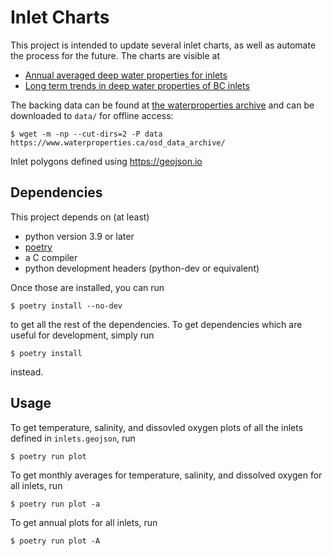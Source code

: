 # Inlet Charts

This project is intended to update several inlet charts, as well as automate the process for the future.
The charts are visible at

- [Annual averaged deep water properties for inlets](https://www.pac.dfo-mpo.gc.ca/science/oceans/bc-inlets-mer-de-bras-cb/water-prop-eau-eng.html)
- [Long term trends in deep water properties of BC inlets](https://www.pac.dfo-mpo.gc.ca/science/oceans/bc-inlets-mer-de-bras-cb/index-eng.html)

The backing data can be found at [the waterproperties archive](https://www.waterproperties.ca/osd_data_archive/netCDF_Data/) and can be downloaded to `data/` for offline access:

    $ wget -m -np --cut-dirs=2 -P data https://www.waterproperties.ca/osd_data_archive/

Inlet polygons defined using https://geojson.io

## Dependencies

This project depends on (at least)

- python version 3.9 or later
- [poetry](https://python-poetry.org)
- a C compiler
- python development headers (python-dev or equivalent)

Once those are installed, you can run

    $ poetry install --no-dev

to get all the rest of the dependencies. To get dependencies which are useful for development, simply run

    $ poetry install

instead.

## Usage

To get temperature, salinity, and dissovled oxygen plots of all the inlets defined in `inlets.geojson`, run

    $ poetry run plot

To get monthly averages for temperature, salinity, and dissolved oxygen for all inlets, run

    $ poetry run plot -a

To get annual plots for all inlets, run

    $ poetry run plot -A

